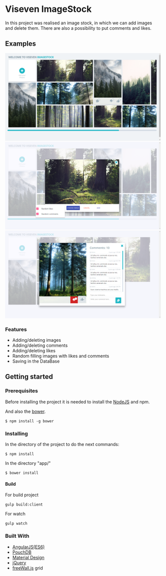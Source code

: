 # Viseven ImageStock

In this project was realised an image stock, in which we can add images and delete them. There are also a possibility to put comments and likes.

## Examples

![alt tag](screenshots/gallery.png "Description")
![alt tag](screenshots/add-image.png "Description")
![alt tag](screenshots/detail.png "Description")

### Features
* Adding/deleting images
* Adding/deleting comments
* Adding/deleting likes
* Random filling images with likes and comments
* Saving in the DataBase


## Getting started


### Prerequisites

Before installing the project it is needed to install the [NodeJS](https://nodejs.org/uk/) and npm.

And also the [bower](https://bower.io/).
```
$ npm install -g bower
```

### Installing

In the directory of the project to do the next commands:

```
$ npm install
```

In the directory "app/"

```
$ bower install
```

#### Build

For build project

```
gulp build:client
```

For watch

```
gulp watch
```

### Built With

 * [AngularJS(ES6)](https://angularjs.org/)
 * [PouchDB](https://pouchdb.com/)
 * [Material Design](https://material.angularjs.org/latest/)
 * [jQuery](https://jquery.com/)
 * [freeWall.js](https://github.com/kombai/freewall) grid